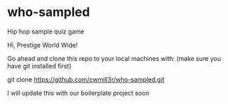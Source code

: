 # who-sampled
Hip hop sample quiz game

Hi, Prestige World Wide!

Go ahead and clone this repo to your local machines with:
(make sure you have git installed first)

git clone https://github.com/cwmill3r/who-sampled.git

I will update this with our boilerplate project soon

